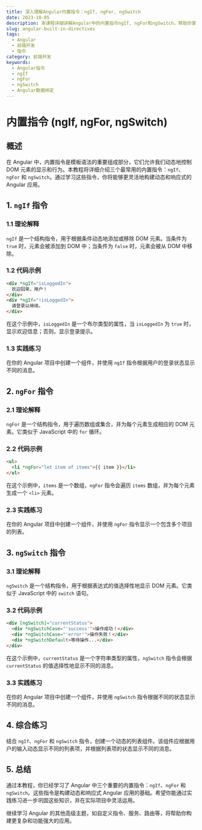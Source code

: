 ```yaml
---
title: 深入理解Angular内置指令：ngIf, ngFor, ngSwitch
date: 2023-10-05
description: 本课程详细讲解Angular中的内置指令ngIf, ngFor和ngSwitch，帮助你掌握如何在Angular应用中动态控制DOM元素的显示和数据绑定。
slug: angular-built-in-directives
tags:
  - Angular
  - 前端开发
  - 指令
category: 前端开发
keywords:
  - Angular指令
  - ngIf
  - ngFor
  - ngSwitch
  - Angular数据绑定
---
```


# 内置指令 (ngIf, ngFor, ngSwitch)

## 概述

在 Angular 中，内置指令是模板语法的重要组成部分，它们允许我们动态地控制 DOM 元素的显示和行为。本教程将详细介绍三个最常用的内置指令：`ngIf`、`ngFor` 和 `ngSwitch`。通过学习这些指令，你将能够更灵活地构建动态和响应式的 Angular 应用。

## 1. `ngIf` 指令

### 1.1 理论解释

`ngIf` 是一个结构指令，用于根据条件动态地添加或移除 DOM 元素。当条件为 `true` 时，元素会被添加到 DOM 中；当条件为 `false` 时，元素会被从 DOM 中移除。

### 1.2 代码示例

```html
<div *ngIf="isLoggedIn">
  欢迎回来，用户！
</div>
<div *ngIf="!isLoggedIn">
  请登录以继续。
</div>
```

在这个示例中，`isLoggedIn` 是一个布尔类型的属性，当 `isLoggedIn` 为 `true` 时，显示欢迎信息；否则，显示登录提示。

### 1.3 实践练习

在你的 Angular 项目中创建一个组件，并使用 `ngIf` 指令根据用户的登录状态显示不同的消息。

## 2. `ngFor` 指令

### 2.1 理论解释

`ngFor` 是一个结构指令，用于遍历数组或集合，并为每个元素生成相应的 DOM 元素。它类似于 JavaScript 中的 `for` 循环。

### 2.2 代码示例

```html
<ul>
  <li *ngFor="let item of items">{{ item }}</li>
</ul>
```

在这个示例中，`items` 是一个数组，`ngFor` 指令会遍历 `items` 数组，并为每个元素生成一个 `<li>` 元素。

### 2.3 实践练习

在你的 Angular 项目中创建一个组件，并使用 `ngFor` 指令显示一个包含多个项目的列表。

## 3. `ngSwitch` 指令

### 3.1 理论解释

`ngSwitch` 是一个结构指令，用于根据表达式的值选择性地显示 DOM 元素。它类似于 JavaScript 中的 `switch` 语句。

### 3.2 代码示例

```html
<div [ngSwitch]="currentStatus">
  <div *ngSwitchCase="'success'">操作成功！</div>
  <div *ngSwitchCase="'error'">操作失败！</div>
  <div *ngSwitchDefault>等待操作...</div>
</div>
```

在这个示例中，`currentStatus` 是一个字符串类型的属性，`ngSwitch` 指令会根据 `currentStatus` 的值选择性地显示不同的消息。

### 3.3 实践练习

在你的 Angular 项目中创建一个组件，并使用 `ngSwitch` 指令根据不同的状态显示不同的消息。

## 4. 综合练习

结合 `ngIf`、`ngFor` 和 `ngSwitch` 指令，创建一个动态的列表组件。该组件应根据用户的输入动态显示不同的列表项，并根据列表项的状态显示不同的消息。

## 5. 总结

通过本教程，你已经学习了 Angular 中三个重要的内置指令：`ngIf`、`ngFor` 和 `ngSwitch`。这些指令是构建动态和响应式 Angular 应用的基础。希望你能通过实践练习进一步巩固这些知识，并在实际项目中灵活运用。

继续学习 Angular 的其他高级主题，如自定义指令、服务、路由等，将帮助你构建更复杂和功能强大的应用。